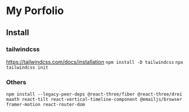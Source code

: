 # My Porfolio

## Install 
### tailwindcss
https://tailwindcss.com/docs/installation
`npm install -D tailwindcss`
`npx tailwindcss init`

### Others
`npm install --legacy-peer-deps @react-three/fiber @react-three/drei maath react-tilt react-vertical-timeline-component @emailjs/browser framer-motion react-router-dom`
